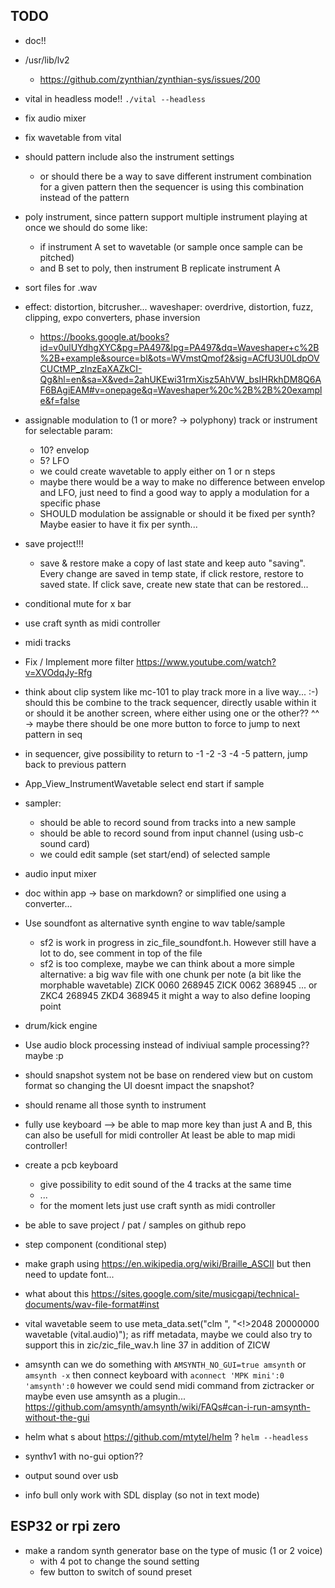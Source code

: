 ## TODO

- doc!!

- /usr/lib/lv2
    - https://github.com/zynthian/zynthian-sys/issues/200
    

- vital in headless mode!! `./vital --headless` 

- fix audio mixer
- fix wavetable from vital

- should pattern include also the instrument settings
    - or should there be a way to save different instrument combination for a given pattern
    then the sequencer is using this combination instead of the pattern

- poly instrument, since pattern support multiple instrument playing at once
    we should do some like:
    - if instrument A set to wavetable (or sample once sample can be pitched)
    - and B set to poly, then instrument B replicate instrument A

- sort files for .wav

- effect: distortion, bitcrusher... waveshaper: overdrive, distortion, fuzz, clipping, expo converters, phase inversion
    - https://books.google.at/books?id=v0ulUYdhgXYC&pg=PA497&lpg=PA497&dq=Waveshaper+c%2B%2B+example&source=bl&ots=WVmstQmof2&sig=ACfU3U0LdpOVCUCtMP_zlnzEaXAZkCI-Qg&hl=en&sa=X&ved=2ahUKEwi31rmXisz5AhVW_bsIHRkhDM8Q6AF6BAgiEAM#v=onepage&q=Waveshaper%20c%2B%2B%20example&f=false
    
- assignable modulation to (1 or more? -> polyphony) track or instrument for selectable param:
    - 10? envelop 
    - 5? LFO
    - we could create wavetable to apply either on 1 or n steps
    - maybe there would be a way to make no difference between envelop and LFO, just need to find a good way to apply a modulation for a specific phase
    - SHOULD modulation be assignable or should it be fixed per synth? Maybe easier to have it fix per synth...

- save project!!!
    - save & restore
    make a copy of last state and keep auto "saving". Every change are saved in temp state, if click restore, restore to saved state.
    If click save, create new state that can be restored...

- conditional mute for x bar

- use craft synth as midi controller

- midi tracks

- Fix / Implement more filter https://www.youtube.com/watch?v=XVOdqJy-Rfg

- think about clip system like mc-101 to play track more in a live way... :-)
    should this be combine to the track sequencer, directly usable within it
    or should it be another screen, where either using one or the other?? ^^
    -> maybe there should be one more button to force to jump to next pattern in seq

- in sequencer, give possibility to return to -1 -2 -3 -4 -5 pattern, jump back to previous pattern

- App_View_InstrumentWavetable select end start if sample

- sampler:
    - should be able to record sound from tracks into a new sample
    - should be able to record sound from input channel (using usb-c sound card)
    - we could edit sample (set start/end) of selected sample

- audio input mixer

- doc within app
    -> base on markdown? or simplified one using a converter...

- Use soundfont as alternative synth engine to wav table/sample
    - sf2 is work in progress in zic_file_soundfont.h. However still have a lot to do, see comment in top of the file
    - sf2 is too complexe, maybe we can think about a more simple alternative: 
        a big wav file with one chunk per note (a bit like the morphable wavetable)
        ZICK 0060 268945
        ZICK 0062 368945
        ...
        or ZKC4 268945
           ZKD4 368945
        it might a way to also define looping point

- drum/kick engine

- Use audio block processing instead of indiviual sample processing?? maybe :p

- should snapshot system not be base on rendered view but on custom format so changing the UI doesnt impact the snapshot?

- should rename all those synth to instrument

- fully use keyboard --> be able to map more key than just A and B, this can also be usefull for midi controller
    At least be able to map midi controller!

- create a pcb keyboard
    - give possibility to edit sound of the 4 tracks at the same time
    - ...
    - for the moment lets just use craft synth as midi controller

- be able to save project / pat / samples on github repo

- step component (conditional step)

- make graph using https://en.wikipedia.org/wiki/Braille_ASCII but then need to update font...

- what about this https://sites.google.com/site/musicgapi/technical-documents/wav-file-format#inst

- vital wavetable seem to use meta_data.set("clm ", "<!>2048 20000000 wavetable (vital.audio)");
    as riff metadata, maybe we could also try to support this in zic/zic_file_wav.h line 37
    in addition of ZICW

- amsynth
  can we do something with `AMSYNTH_NO_GUI=true amsynth` or `amsynth -x`
  then connect keyboard with `aconnect 'MPK mini':0 'amsynth':0`
  however we could send midi command from zictracker or maybe even use amsynth as a plugin...
  https://github.com/amsynth/amsynth/wiki/FAQs#can-i-run-amsynth-without-the-gui

- helm what s about https://github.com/mtytel/helm ? `helm --headless`

- synthv1 with no-gui option??

- output sound over usb

- info bull 
    only work with SDL display (so not in text mode)


## ESP32 or rpi zero

- make a random synth generator base on the type of music (1 or 2 voice) 
    - with 4 pot to change the sound setting
    - few button to switch of sound preset
